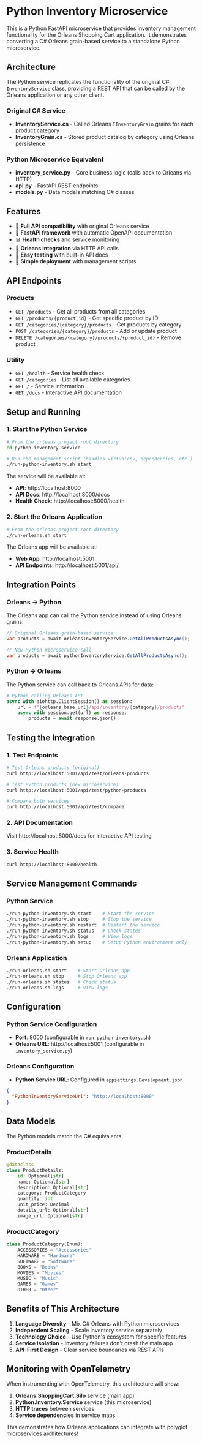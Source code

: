 # Python Inventory Microservice

This is a Python FastAPI microservice that provides inventory management functionality for the Orleans Shopping Cart application. It demonstrates converting a C# Orleans grain-based service to a standalone Python microservice.

## Architecture

The Python service replicates the functionality of the original C# `InventoryService` class, providing a REST API that can be called by the Orleans application or any other client.

### Original C# Service
- **InventoryService.cs** - Called Orleans `IInventoryGrain` grains for each product category
- **InventoryGrain.cs** - Stored product catalog by category using Orleans persistence

### Python Microservice Equivalent
- **inventory_service.py** - Core business logic (calls back to Orleans via HTTP)
- **api.py** - FastAPI REST endpoints
- **models.py** - Data models matching C# classes

## Features

- 🔄 **Full API compatibility** with original Orleans service
- 🐍 **FastAPI framework** with automatic OpenAPI documentation
- 📊 **Health checks** and service monitoring
- 🔗 **Orleans integration** via HTTP API calls
- 🧪 **Easy testing** with built-in API docs
- 🚀 **Simple deployment** with management scripts

## API Endpoints

### Products
- `GET /products` - Get all products from all categories
- `GET /products/{product_id}` - Get specific product by ID
- `GET /categories/{category}/products` - Get products by category
- `POST /categories/{category}/products` - Add or update product
- `DELETE /categories/{category}/products/{product_id}` - Remove product

### Utility
- `GET /health` - Service health check
- `GET /categories` - List all available categories
- `GET /` - Service information
- `GET /docs` - Interactive API documentation

## Setup and Running

### 1. Start the Python Service

```bash
# From the orleans project root directory
cd python-inventory-service

# Run the management script (handles virtualenv, dependencies, etc.)
./run-python-inventory.sh start
```

The service will be available at:
- **API**: http://localhost:8000
- **API Docs**: http://localhost:8000/docs
- **Health Check**: http://localhost:8000/health

### 2. Start the Orleans Application

```bash
# From the orleans project root directory
./run-orleans.sh start
```

The Orleans app will be available at:
- **Web App**: http://localhost:5001
- **API Endpoints**: http://localhost:5001/api/

## Integration Points

### Orleans → Python
The Orleans app can call the Python service instead of using Orleans grains:

```csharp
// Original Orleans grain-based service
var products = await orléansInventoryService.GetAllProductsAsync();

// New Python microservice call
var products = await pythonInventoryService.GetAllProductsAsync();
```

### Python → Orleans
The Python service can call back to Orleans APIs for data:

```python
# Python calling Orleans API
async with aiohttp.ClientSession() as session:
    url = f"{orleans_base_url}/api/inventory/{category}/products"
    async with session.get(url) as response:
        products = await response.json()
```

## Testing the Integration

### 1. Test Endpoints
```bash
# Test Orleans products (original)
curl http://localhost:5001/api/test/orleans-products

# Test Python products (new microservice)
curl http://localhost:5001/api/test/python-products

# Compare both services
curl http://localhost:5001/api/test/compare
```

### 2. API Documentation
Visit http://localhost:8000/docs for interactive API testing

### 3. Service Health
```bash
curl http://localhost:8000/health
```

## Service Management Commands

### Python Service
```bash
./run-python-inventory.sh start    # Start the service
./run-python-inventory.sh stop     # Stop the service
./run-python-inventory.sh restart  # Restart the service
./run-python-inventory.sh status   # Check status
./run-python-inventory.sh logs     # View logs
./run-python-inventory.sh setup    # Setup Python environment only
```

### Orleans Application
```bash
./run-orleans.sh start    # Start Orleans app
./run-orleans.sh stop     # Stop Orleans app
./run-orleans.sh status   # Check status
./run-orleans.sh logs     # View logs
```

## Configuration

### Python Service Configuration
- **Port**: 8000 (configurable in `run-python-inventory.sh`)
- **Orleans URL**: http://localhost:5001 (configurable in `inventory_service.py`)

### Orleans Configuration
- **Python Service URL**: Configured in `appsettings.Development.json`
```json
{
  "PythonInventoryServiceUrl": "http://localhost:8000"
}
```

## Data Models

The Python models match the C# equivalents:

### ProductDetails
```python
@dataclass
class ProductDetails:
    id: Optional[str]
    name: Optional[str]
    description: Optional[str]
    category: ProductCategory
    quantity: int
    unit_price: Decimal
    details_url: Optional[str]
    image_url: Optional[str]
```

### ProductCategory
```python
class ProductCategory(Enum):
    ACCESSORIES = "Accessories"
    HARDWARE = "Hardware"
    SOFTWARE = "Software"
    BOOKS = "Books"
    MOVIES = "Movies"
    MUSIC = "Music"
    GAMES = "Games"
    OTHER = "Other"
```

## Benefits of This Architecture

1. **Language Diversity** - Mix C# Orleans with Python microservices
2. **Independent Scaling** - Scale inventory service separately
3. **Technology Choice** - Use Python's ecosystem for specific features
4. **Service Isolation** - Inventory failures don't crash the main app
5. **API-First Design** - Clear service boundaries via REST APIs

## Monitoring with OpenTelemetry

When instrumenting with OpenTelemetry, this architecture will show:

1. **Orleans.ShoppingCart.Silo** service (main app)
2. **Python.Inventory.Service** service (this microservice)
3. **HTTP traces** between services
4. **Service dependencies** in service maps

This demonstrates how Orleans applications can integrate with polyglot microservices architectures!